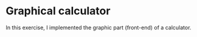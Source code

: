 <div dir="auto" align="left">

# Graphical calculator

In this exercise, I implemented the graphic part (front-end) of a calculator.
